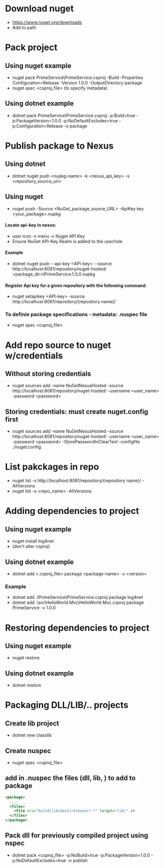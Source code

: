 # Download nuget
- https://www.nuget.org/downloads
- Add to path


# Pack project
## Using nuget example
- nuget pack PrimeService\PrimeService.csproj -Build -Properties Configuration=Release -Version 1.0.0 -OutputDirectory package
- nuget spec <csproj_file> (to specify metadata)
## Using dotnet example
- dotnet pack PrimeService\PrimeService.csproj -p:Build=true -p:PackageVersion=1.0.0 -p:NoDefaultExcludes=true -p:Configuration=Release -o package


# Publish package to Nexus
## Using dotnet
- dotnet nuget push &lt;nupkg-name> -k &lt;nexus_api_key> -s &lt;repository_source_uri>
## Using nuget
- nuget push -Source &lt;NuGet_package_source_URL> -ApiKey key &lt;your_package>.nupkg
#### Locate api-key in nexus: 
- user icon -> menu -> Nuget API Key
- Ensure NuGet API-Key Realm is added to the user/role
#### Example
- dotnet nuget push --api-key &lt;API-key> --source http://localhost:8081/repository/nuget-hosted/ &lt;package_dir>\PrimeService.1.0.0.nupkg
#### Register Api key for a given repository with the following command:
- nuget setapikey &lt;API-key> -source http://localhost:8081/repository/{repository name}/
### To definie package specifications - metadata: .nuspec file
- nuget spec <csproj_file>


# Add repo source to nuget w/credentials
## Without storing credentials
- nuget sources add -name NuGetNexusHosted -source http://localhost:8081/repository/nuget-hosted/ -username &lt;user_name> -password &lt;password>
## Storing credentials: must create nuget.config first
- nuget sources add -name NuGetNexusHosted -source http://localhost:8081/repository/nuget-hosted/ -username &lt;user_name> -password &lt;password>  -StorePasswordInClearText -configfile ./nuget.config

# List pakckages in repo
- nuget list -s http://localhost:8081/repository/{repository name}/ -AllVersions
- nuget list -s &lt;repo_name> -AllVersions


# Adding dependencies to project
## Using nuget example
- nuget install log4net
- (don't alter csproj)
## Using dotnet example
- dotnet add &lt;.csproj_file> package &lt;package-name> -v &lt;version>

### Example
- dotnet add .\PrimeService\PrimeService.csproj package log4net
- dotnet add .\src\HelloWorld.Mvc\HelloWorld.Mvc.csproj package PrimeService -v 1.0.0

# Restoring dependencies to project
## Using nuget example
- nuget restore
## Using dotnet example
- dotnet restore


# Packaging DLL/LIB/.. projects
## Create lib project
- dotnet new classlib
## Create nuspec
- nuget spec &lt;csproj_file>

## add in .nuspec the files (dll, lib, ) to add to package
```xml
<package>
  ....
  <files>
    <file src="build\lib\main\release\*.*" target="lib\" />
  </files>
</package> 
```
## Pack dll for previously compiled project using nspec
- dotnet pack &lt;csproj_file> -p:NoBuild=true -p:PackageVersion=1.0.0 -p:NoDefaultExcludes=true -o publish
